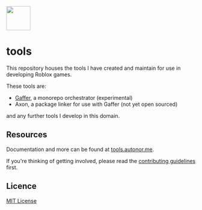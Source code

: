 <img src="https://i.imgur.com/w1ePHX1.png" height="64px" width="auto">

# tools

This repository houses the tools I have created and maintain for use in developing Roblox games.

These tools are:

- [Gaffer](https://github.com/autonordev/tools/tree/main/gaffer), a monorepo orchestrator (experimental)
- Axon, a package linker for use with Gaffer (not yet open sourced)

and any further tools I develop in this domain.

## Resources

Documentation and more can be found at [tools.autonor.me](https://tools.autonor.me).

If you're thinking of getting involved, please read the [contributing guidelines](https://github.com/autonordev/tools/blob/main/CONTRIBUTING.md) first.

## Licence

[MIT License](https://github.com/autonordev/tools/blob/main/LICENSE.md)
